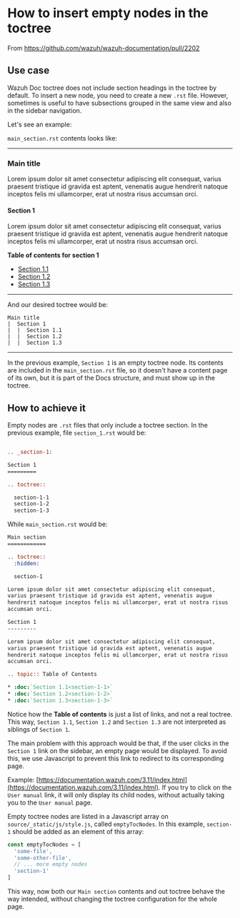 # How to insert empty nodes in the toctree

From https://github.com/wazuh/wazuh-documentation/pull/2202

## Use case

Wazuh Doc toctree does not include section headings in the toctree by default. To insert a new node, you need to create a new `.rst` file. However, sometimes is useful to have subsections grouped in the same view and also in the sidebar navigation.

Let's see an example:

`main_section.rst` contents looks like:

---
### Main title

Lorem ipsum dolor sit amet consectetur adipiscing elit consequat, varius praesent tristique id gravida est aptent, venenatis augue hendrerit natoque inceptos felis mi ullamcorper, erat ut nostra risus accumsan orci.

#### Section 1

Lorem ipsum dolor sit amet consectetur adipiscing elit consequat, varius praesent tristique id gravida est aptent, venenatis augue hendrerit natoque inceptos felis mi ullamcorper, erat ut nostra risus accumsan orci.

**Table of contents for section 1**

- [Section 1.1]()
- [Section 1.2]()
- [Section 1.3]()

---

And our desired toctree would be:

```
Main title
|  Section 1
|  |  Section 1.1
|  |  Section 1.2
|  |  Section 1.3
```

---

In the previous example, `Section 1` is an empty toctree node. Its contents are included in the `main_section.rst` file, so it doesn't have a content page of its own, but it is part of the Docs structure, and must show up in the toctree.

## How to achieve it

Empty nodes are `.rst` files that only include a toctree section. In the previous example, file `section_1.rst` would be:

```rst

.. _section-1:

Section 1
=========

.. toctree::

  section-1-1
  section-1-2
  section-1-3
```

While `main_section.rst` would be:

```rst
Main section
============

.. toctree::
  :hidden:

  section-1

Lorem ipsum dolor sit amet consectetur adipiscing elit consequat, 
varius praesent tristique id gravida est aptent, venenatis augue 
hendrerit natoque inceptos felis mi ullamcorper, erat ut nostra risus 
accumsan orci.

Section 1
---------

Lorem ipsum dolor sit amet consectetur adipiscing elit consequat, 
varius praesent tristique id gravida est aptent, venenatis augue 
hendrerit natoque inceptos felis mi ullamcorper, erat ut nostra risus 
accumsan orci.

.. topic:: Table of Contents

* :doc:`Section 1.1<section-1-1>`
* :doc:`Section 1.2<section-1-2>`
* :doc:`Section 1.3<section-1-3>`
```

Notice how the **Table of contents** is just a list of links, and not a real toctree. This way, `Section 1.1`, `Section 1.2` and `Section 1.3` are not interpreted as siblings of `Section 1`.

The main problem with this approach would be that, if the user clicks in the `Section 1` link on the sidebar, an empty page would be displayed. To avoid this, we use Javascript to prevent this link to redirect to its corresponding page.

Example: [https://documentation.wazuh.com/3.11/index.html](https://documentation.wazuh.com/3.11/index.html). If you try to click on the `User manual` link, it will only display its child nodes, without actually taking you to the `User manual` page.

Empty toctree nodes are listed in a Javascript array on `source/_static/js/style.js`, called `emptyTocNodes`. In this example, `section-1` should be added as an element of this array:

```javascript
const emptyTocNodes = [
  'some-file',
  'some-other-file',
  // ... more empty nodes
  'section-1'
]
```

This way, now both our `Main section` contents and out toctree behave the way intended, without changing the toctree configuration for the whole page.